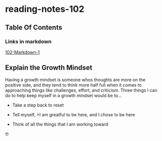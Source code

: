 # reading-notes-102

## Table Of Contents

### Links in markdown

[102-Markdown-1](reading-notes-01.md)

## Explain the Growth Mindset

Having a growth mindset is someone whos thoughts are more on the positive side, and they tend to think more half full when it comes to approaching things like challenges, effort, and criticism.
Three things I can do to help keep myself in a growth mindset would be to...

- Take a step back to reset
* Tell myself, >I am greatful to be here, and I chose to be here
+ Think of all the things that I am working toward

:nerd_face:


